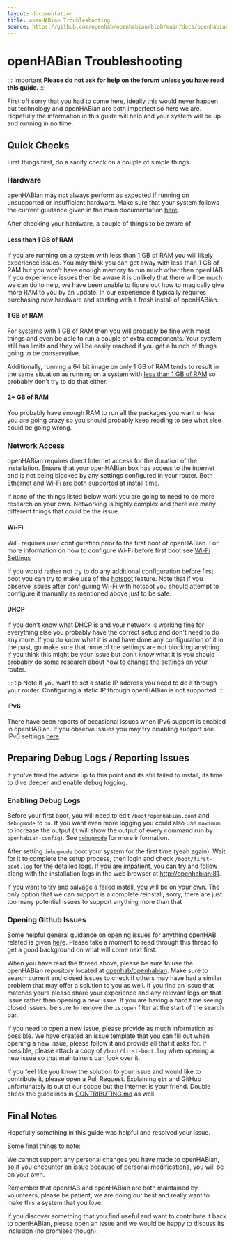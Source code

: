 ```yaml
---
layout: documentation
title: openHABian Troubleshooting
source: https://github.com/openhab/openhabian/blob/main/docs/openhabian-troubleshooting.md
---
```


# openHABian Troubleshooting

::: important
**Please do not ask for help on the forum unless you have read this guide.**
:::

First off sorry that you had to come here, ideally this would never happen but technology and openHABian are both imperfect so here we are.
Hopefully the information in this guide will help and your system will be up and running in no time.

## Quick Checks

First things first, do a sanity check on a couple of simple things.

### Hardware

openHABian may not always perform as expected if running on unsupported or insufficient hardware.
Make sure that your system follows the current guidance given in the main documentation [here](./openhabian.md#hardware).

After checking your hardware, a couple of things to be aware of:

#### Less than 1 GB of RAM

If you are running on a system with less than 1 GB of RAM you will likely experience issues.
You may think you can get away with less than 1 GB of RAM but you won't have enough memory to run much other than openHAB.
If you experience issues then be aware it is unlikely that there will be much we can do to help, we have been unable to figure out how to magically give more RAM to you by an update.
In our experience it typically requires purchasing new hardware and starting with a fresh install of openHABian.

#### 1 GB of RAM

For systems with 1 GB of RAM then you will probably be fine with most things and even be able to run a couple of extra components.
Your system still has limits and they will be easily reached if you get a bunch of things going to be conservative.

Additionally, running a 64 bit image on only 1 GB of RAM tends to result in the same situation as running on a system with [less than 1 GB of RAM](#less-than-1-gb-of-ram) so probably don't try to do that either.

#### 2+ GB of RAM

You probably have enough RAM to run all the packages you want unless you are going crazy so you should probably keep reading to see what else could be going wrong.

### Network Access

openHABian requires direct Internet access for the duration of the installation.
Ensure that your openHABian box has access to the internet and is not being blocked by any settings configured in your router.
Both Ethernet and Wi-Fi are both supported at install time.

If none of the things listed below work you are going to need to do more research on your own.
Networking is highly complex and there are many different things that could be the issue.

#### Wi-Fi

WiFi requires user configuration prior to the first boot of openHABian.
For more information on how to configure Wi-Fi before first boot see [Wi-Fi Settings](./openhabian.md#wi-fi-settings)

If you would rather not try to do any additional configuration before first boot you can try to make use of the [hotspot](./openhabian.md#wi-fi-hotspot) feature.
Note that if you observe issues after configuring Wi-Fi with hotspot you should attempt to configure it manually as mentioned above just to be safe.

#### DHCP

If you don't know what DHCP is and your network is working fine for everything else you probably have the correct setup and don't need to do any more.
If you do know what it is and have done any configuration of it in the past, go make sure that none of the settings are not blocking anything.
If you think this might be your issue but don't know what it is you should probably do some research about how to change the settings on your router.

::: tip Note
If you want to set a static IP address you need to do it through your router.
Configuring a static IP through openHABian is not supported.
:::

#### IPv6

There have been reports of occasional issues when IPv6 support is enabled in openHABian.
If you observe issues you may try disabling support see IPv6 settings [here](./openhabian.md#ipv6).

## Preparing Debug Logs / Reporting Issues

If you've tried the advice up to this point and its still failed to install, its time to dive deeper and enable debug logging.

### Enabling Debug Logs

Before your first boot, you will need to edit `/boot/openhabian.conf` and `debugmode` to `on`.
If you want even more logging you could also use `maximum` to increase the output (it will show the output of every command run by `openhabian-config`).
See [`debugmode`](./openhabian.md#debugmode) for more information.

After setting `debugmode` boot your system for the first time (yeah again).
Wait for it to complete the setup process, then login and check `/boot/first-boot.log` for the detailed logs.
If you are impatient, you can try and follow along with the installation logs in the web browser at [http://openhabian:81](http://openhabian:81).

If you want to try and salvage a failed install, you will be on your own.
The only option that we can support is a complete reinstall, sorry, there are just too many potential issues to support anything more than that

### Opening Github Issues

Some helpful general guidance on opening issues for anything openHAB related is given [here](https://community.openhab.org/t/how-to-file-an-issue/68464).
Please take a moment to read through this thread to get a good background on what will come next first.

When you have read the thread above, please be sure to use the openHABian repository located at [openhab/openhabian](https://github.com/openhab/openhabian).
Make sure to search current and closed issues to check if others may have had a similar problem that may offer a solution to you as well.
If you find an issue that matches yours please share your experience and any relevant logs on that issue rather than opening a new issue.
If you are having a hard time seeing closed issues, be sure to remove the `is:open` filter at the start of the search bar.


If you need to open a new issue, please provide as much information as possible.
We have created an issue template that you can fill out when opening a new issue, please follow it and provide all that it asks for.
If possible, please attach a copy of `/boot/first-boot.log` when opening a new issue so that maintainers can look over it.

If you feel like you know the solution to your issue and would like to contribute it, please open a Pull Request.
Explaining `git` and GitHub unfortunately is out of our scope but the internet is your friend.
Double check the guidelines in [CONTRIBUTING.md](https://github.com/openhab/openhabian/blob/main/CONTRIBUTING.md) as well.

## Final Notes

Hopefully something in this guide was helpful and resolved your issue.

Some final things to note:

We cannot support any personal changes you have made to openHABian, so if you encounter an issue because of personal modifications, you will be on your own.

Remember that openHAB and openHABian are both maintained by volunteers, please be patient, we are doing our best and really want to make this a system that you love.

If you discover something that you find useful and want to contribute it back to openHABian, please open an issue and we would be happy to discuss its inclusion (no promises though).
